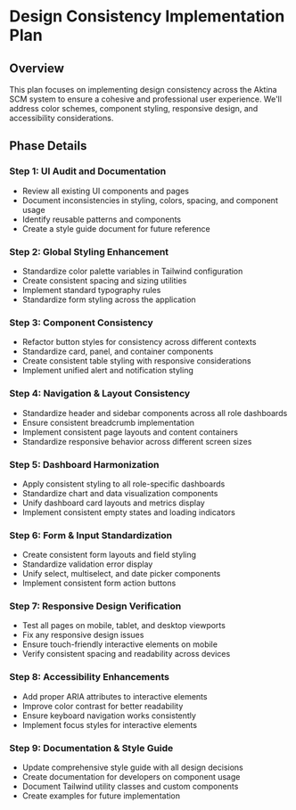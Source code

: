 # Design Consistency Implementation Plan

## Overview
This plan focuses on implementing design consistency across the Aktina SCM system to ensure a cohesive and professional user experience. We'll address color schemes, component styling, responsive design, and accessibility considerations.

## Phase Details

### Step 1: UI Audit and Documentation
- Review all existing UI components and pages
- Document inconsistencies in styling, colors, spacing, and component usage
- Identify reusable patterns and components
- Create a style guide document for future reference

### Step 2: Global Styling Enhancement
- Standardize color palette variables in Tailwind configuration
- Create consistent spacing and sizing utilities
- Implement standard typography rules
- Standardize form styling across the application

### Step 3: Component Consistency
- Refactor button styles for consistency across different contexts
- Standardize card, panel, and container components
- Create consistent table styling with responsive considerations
- Implement unified alert and notification styling

### Step 4: Navigation & Layout Consistency
- Standardize header and sidebar components across all role dashboards
- Ensure consistent breadcrumb implementation
- Implement consistent page layouts and content containers
- Standardize responsive behavior across different screen sizes

### Step 5: Dashboard Harmonization
- Apply consistent styling to all role-specific dashboards
- Standardize chart and data visualization components
- Unify dashboard card layouts and metrics display
- Implement consistent empty states and loading indicators

### Step 6: Form & Input Standardization
- Create consistent form layouts and field styling
- Standardize validation error display
- Unify select, multiselect, and date picker components
- Implement consistent form action buttons

### Step 7: Responsive Design Verification
- Test all pages on mobile, tablet, and desktop viewports
- Fix any responsive design issues
- Ensure touch-friendly interactive elements on mobile
- Verify consistent spacing and readability across devices

### Step 8: Accessibility Enhancements
- Add proper ARIA attributes to interactive elements
- Improve color contrast for better readability
- Ensure keyboard navigation works consistently
- Implement focus styles for interactive elements

### Step 9: Documentation & Style Guide
- Update comprehensive style guide with all design decisions
- Create documentation for developers on component usage
- Document Tailwind utility classes and custom components
- Create examples for future implementation
